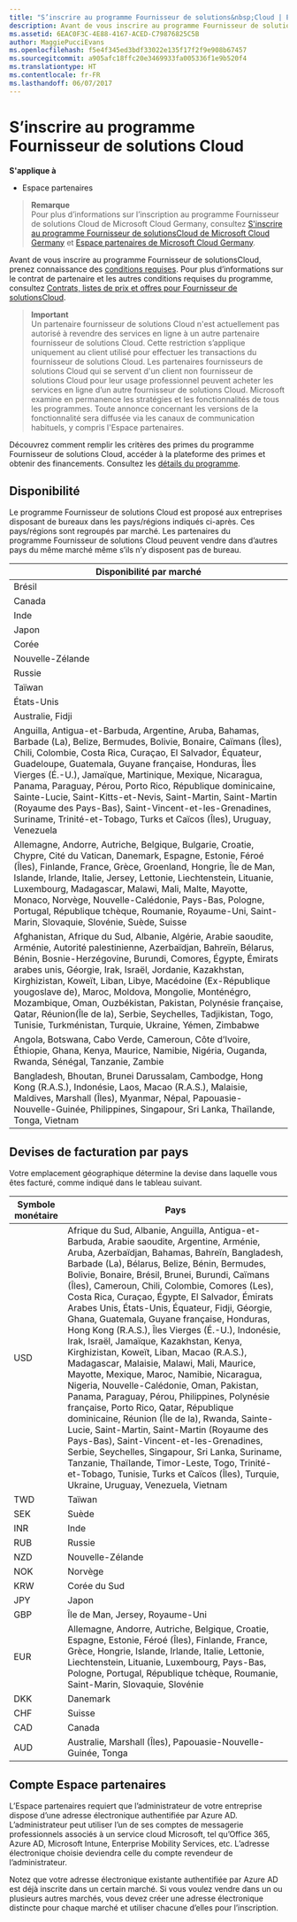 ```yaml
---
title: "S’inscrire au programme Fournisseur de solutions&nbsp;Cloud | Espace partenaires"
description: Avant de vous inscrire au programme Fournisseur de solutionsCloud, prenez connaissance des conditions requises.
ms.assetid: 6EAC0F3C-4E88-4167-ACED-C79876825C5B
author: MaggiePucciEvans
ms.openlocfilehash: f5e4f345ed3bdf33022e135f17f2f9e908b67457
ms.sourcegitcommit: a905afc18ffc20e3469933fa005336f1e9b520f4
ms.translationtype: HT
ms.contentlocale: fr-FR
ms.lasthandoff: 06/07/2017
---
```

# <a name="enroll-in-the-cloud-solution-provider-program"></a>S’inscrire au programme Fournisseur de solutions Cloud

**S'applique à**

-  Espace partenaires

>**Remarque**<br>
Pour plus d’informations sur l’inscription au programme Fournisseur de solutions Cloud de Microsoft Cloud Germany, consultez [S'inscrire au programme Fournisseur de solutionsCloud de Microsoft Cloud Germany](enroll-in-csp-for-microsoft-cloud-germany.md) et [Espace partenaires de Microsoft Cloud Germany](partner-center-for-microsoft-cloud-germany.md).

Avant de vous inscrire au programme Fournisseur de solutionsCloud, prenez connaissance des [conditions requises]( http://go.microsoft.com/fwlink/p/?LinkId=617116). Pour plus d’informations sur le contrat de partenaire et les autres conditions requises du programme, consultez [Contrats, listes de prix et offres pour Fournisseur de solutionsCloud](csp-documents-and-learning-resources.md). 

>**Important**<br>
Un partenaire fournisseur de solutions Cloud n'est actuellement pas autorisé à revendre des services en ligne à un autre partenaire fournisseur de solutions Cloud. Cette restriction s’applique uniquement au client utilisé pour effectuer les transactions du fournisseur de solutions Cloud. Les partenaires fournisseurs de solutions Cloud qui se servent d'un client non fournisseur de solutions Cloud pour leur usage professionnel peuvent acheter les services en ligne d’un autre fournisseur de solutions Cloud. Microsoft examine en permanence les stratégies et les fonctionnalités de tous les programmes. Toute annonce concernant les versions de la fonctionnalité sera diffusée via les canaux de communication habituels, y compris l'Espace partenaires.  

Découvrez comment remplir les critères des primes du programme Fournisseur de solutions Cloud, accéder à la plateforme des primes et obtenir des financements. Consultez les [détails du programme](https://go.microsoft.com/fwlink/?linkid=831533).

## <a href="" id="markets"></a>Disponibilité


Le programme Fournisseur de solutions Cloud est proposé aux entreprises disposant de bureaux dans les pays/régions indiqués ci-après. Ces pays/régions sont regroupés par marché. Les partenaires du programme&nbsp;Fournisseur de solutions Cloud peuvent vendre dans d’autres pays du même marché même s’ils n’y disposent pas de bureau.

| Disponibilité par marché                                                                                                                                                                                                                                                                                                                                                                                                                 |
|----------------------------------------------------------------------------------------------------------------------------------------------------------------------------------------------------------------------------------------------------------------------------------------------------------------------------------------------------------------------------------------------------------------------------------------|
| Brésil                                                                                                                                                                                                                                                                                                                                                                                                                                 |
| Canada                                                                                                                                                                                                                                                                                                                                                                                                                                 |
| Inde                                                                                                                                                                                                                                                                                                                                                                                                                                  |
| Japon                                                                                                                                                                                                                                                                                                                                                                                                                                  |
| Corée                                                                                                                                                                                                                                                                                                                                                                                                                                  |
| Nouvelle-Zélande                                                                                                                                                                                                                                                                                                                                                                                                                            |
| Russie                                                                                                                                                                                                                                                                                                                                                                                                                                 |
| Taïwan                                                                                                                                                                                                                                                                                                                                                                                                                                 |
| États-Unis                                                                                                                                                                                                                                                                                                                                                                                                                          |
| Australie, Fidji                                                                                                                                                                                                                                                                                                                                                                                                                        |
| Anguilla, Antigua-et-Barbuda, Argentine, Aruba, Bahamas, Barbade (La), Belize, Bermudes, Bolivie, Bonaire, Caïmans (Îles), Chili, Colombie, Costa Rica, Curaçao, El Salvador, Équateur, Guadeloupe, Guatemala, Guyane française, Honduras, Îles Vierges (É.-U.), Jamaïque, Martinique, Mexique, Nicaragua, Panama, Paraguay, Pérou, Porto Rico, République dominicaine, Sainte-Lucie, Saint-Kitts-et-Nevis, Saint-Martin, Saint-Martin (Royaume des Pays-Bas), Saint-Vincent-et-les-Grenadines, Suriname, Trinité-et-Tobago, Turks et Caïcos (Îles), Uruguay, Venezuela                                                                                                           |
| Allemagne, Andorre, Autriche, Belgique, Bulgarie, Croatie, Chypre, Cité du Vatican, Danemark, Espagne, Estonie, Féroé (Îles), Finlande, France, Grèce, Groenland, Hongrie, Île de Man, Islande, Irlande, Italie, Jersey, Lettonie, Liechtenstein, Lituanie, Luxembourg, Madagascar, Malawi, Mali, Malte, Mayotte, Monaco, Norvège, Nouvelle-Calédonie, Pays-Bas, Pologne, Portugal, République tchèque, Roumanie, Royaume-Uni, Saint-Marin, Slovaquie, Slovénie, Suède, Suisse                                                                                          |
| Afghanistan, Afrique du Sud, Albanie, Algérie, Arabie saoudite, Arménie, Autorité palestinienne, Azerbaïdjan, Bahreïn, Bélarus, Bénin, Bosnie-Herzégovine, Burundi, Comores, Égypte, Émirats arabes unis, Géorgie, Irak, Israël, Jordanie, Kazakhstan, Kirghizistan, Koweït, Liban, Libye, Macédoine (Ex-République yougoslave de), Maroc, Moldova, Mongolie, Monténégro, Mozambique, Oman, Ouzbékistan, Pakistan, Polynésie française, Qatar, Réunion(Île de la), Serbie, Seychelles, Tadjikistan, Togo, Tunisie, Turkménistan, Turquie, Ukraine, Yémen, Zimbabwe |
| Angola, Botswana, Cabo Verde, Cameroun, Côte d’Ivoire, Éthiopie, Ghana, Kenya, Maurice, Namibie, Nigéria, Ouganda, Rwanda, Sénégal, Tanzanie, Zambie                                                                                                                                                                                                                                                                                  |
| Bangladesh, Bhoutan, Brunei Darussalam, Cambodge, Hong Kong (R.A.S.), Indonésie, Laos, Macao (R.A.S.), Malaisie, Maldives, Marshall (Îles), Myanmar, Népal, Papouasie-Nouvelle-Guinée, Philippines, Singapour, Sri Lanka, Thaïlande, Tonga, Vietnam                                                                                                                                                                                                                                                                                           |
## <a name="billing-currencies-by-country"></a>Devises de facturation par pays

Votre emplacement géographique détermine la devise dans laquelle vous êtes facturé, comme indiqué dans le tableau suivant. 

| Symbole monétaire | Pays |
| ---- | ---- |
| USD | Afrique du Sud, Albanie, Anguilla, Antigua-et-Barbuda, Arabie saoudite, Argentine, Arménie, Aruba, Azerbaïdjan, Bahamas, Bahreïn, Bangladesh, Barbade (La), Bélarus, Belize, Bénin, Bermudes, Bolivie, Bonaire, Brésil, Brunei, Burundi, Caïmans (Îles), Cameroun, Chili, Colombie, Comores (Les), Costa Rica, Curaçao, Égypte, El Salvador, Émirats Arabes Unis, États-Unis, Équateur, Fidji, Géorgie, Ghana, Guatemala, Guyane française, Honduras, Hong Kong (R.A.S.), Îles Vierges (É.-U.), Indonésie, Irak, Israël, Jamaïque, Kazakhstan, Kenya, Kirghizistan, Koweït, Liban, Macao (R.A.S.), Madagascar, Malaisie, Malawi, Mali, Maurice, Mayotte, Mexique, Maroc, Namibie, Nicaragua, Nigeria, Nouvelle-Calédonie, Oman, Pakistan, Panama, Paraguay, Pérou, Philippines, Polynésie française, Porto Rico, Qatar, République dominicaine, Réunion (Île de la), Rwanda, Sainte-Lucie, Saint-Martin, Saint-Martin (Royaume des Pays-Bas), Saint-Vincent-et-les-Grenadines, Serbie, Seychelles, Singapour, Sri Lanka, Suriname, Tanzanie, Thaïlande, Timor-Leste, Togo, Trinité-et-Tobago, Tunisie, Turks et Caïcos (Îles), Turquie, Ukraine, Uruguay, Venezuela, Vietnam  | 
| TWD | Taïwan |
| SEK | Suède |
| INR | Inde |
| RUB | Russie |
| NZD | Nouvelle-Zélande |
| NOK | Norvège |
| KRW | Corée du Sud |
| JPY | Japon |
| GBP | Île de Man, Jersey, Royaume-Uni |
| EUR | Allemagne, Andorre, Autriche, Belgique, Croatie, Espagne, Estonie, Féroé (Îles), Finlande, France, Grèce, Hongrie, Islande, Irlande, Italie, Lettonie, Liechtenstein, Lituanie, Luxembourg, Pays-Bas, Pologne, Portugal, République tchèque, Roumanie, Saint-Marin, Slovaquie, Slovénie |
| DKK | Danemark |
| CHF | Suisse |
| CAD | Canada |
| AUD | Australie, Marshall (Îles), Papouasie-Nouvelle-Guinée, Tonga |

 

## <a name="partner-center-account"></a>Compte Espace partenaires


L’Espace partenaires requiert que l’administrateur de votre entreprise dispose d’une adresse électronique authentifiée par Azure&nbsp;AD. L’administrateur peut utiliser l’un de ses comptes de messagerie professionnels associés à un service cloud Microsoft, tel qu’Office&nbsp;365, Azure&nbsp;AD, Microsoft&nbsp;Intune, Enterprise Mobility Services, etc. L’adresse électronique choisie deviendra celle du compte revendeur de l’administrateur.

Notez que votre adresse électronique existante authentifiée par Azure&nbsp;AD est déjà inscrite dans un certain marché. Si vous voulez vendre dans un ou plusieurs autres marchés, vous devez créer une adresse électronique distincte pour chaque marché et utiliser chacune d’elles pour l’inscription.

 

 



